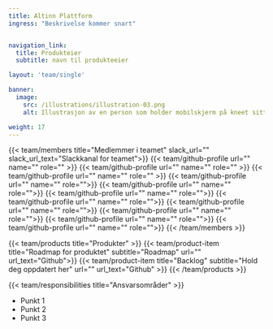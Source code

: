 ```yaml
---
title: Altinn Plattform
ingress: "Beskrivelse kommer snart"


navigation_link:
  title: Produkteier
  subtitle: navn til produkteeier

layout: 'team/single'

banner:
  image:
    src: /illustrations/illustration-03.png
    alt: Illustrasjon av en person som holder mobilskjerm på kneet sitt

weight: 17
---
```


{{< team/members title="Medlemmer i teamet" slack_url="" slack_url_text="Slackkanal for teamet">}}
{{< team/github-profile url="" name="" role="" >}}
{{< team/github-profile url="" name="" role="" >}}
{{< team/github-profile url="" name="" role="" >}}
{{< team/github-profile url="" name="" role="">}}
{{< team/github-profile url="" name="" role="">}}
{{< team/github-profile url="" name="" role="">}}
{{< team/github-profile url="" name="" role="">}}
{{< team/github-profile url="" name="" role="">}}
{{< team/github-profile url="" name="" role="">}}
{{< team/github-profile url="" name="" role="">}}
{{< team/github-profile url="" name="" role="">}}
{{< /team/members >}}

{{< team/products title="Produkter" >}}
{{< team/product-item title="Roadmap for produktet" subtitle="Roadmap" url="" url_text="Github">}}
{{< team/product-item title="Backlog" subtitle="Hold deg oppdatert her" url="" url_text="Github" >}}
{{< /team/products >}}

{{< team/responsibilities title="Ansvarsområder" >}}

- Punkt 1
- Punkt 2
- Punkt 3
